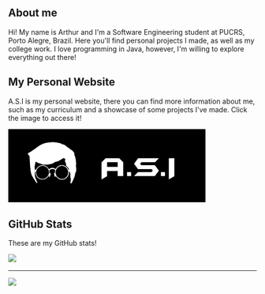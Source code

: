 ## About me

Hi! My name is Arthur and I'm a Software Engineering student at PUCRS, Porto Alegre, Brazil. Here you'll find personal projects I made, as well as my college work. I love programming in Java, however, I'm willing to explore everything out there!

## My Personal Website

A.S.I is my personal website, there you can find more information about me, such as my curriculum and a showcase of some projects I've made. Click the image to access it!

<a href="https://arthursudbrackibarra.github.io">
  <img src="./logoWebsite.png" width="400px"/>
</a>

## GitHub Stats

These are my GitHub stats!

<div>
  <a href="https://github.com/anuraghazra/github-readme-stats">
  <img src="https://github-readme-stats.vercel.app/api?username=ArthurSudbrackIbarra&count_private=true&show_icons=true&hide_border=true&theme=vision-friendly-dark&border_radius=25&title_color=FFFFFF"/>
  </a>
  <hr style="border-color: white;"/>
  <a href="https://github.com/anuraghazra/github-readme-stats">
    <img src="https://github-readme-stats.vercel.app/api/top-langs/?username=ArthurSudbrackIbarra&langs_count=10&layout=compact&hide_border=true&theme=vision-friendly-dark&border_radius=25&title_color=FFFFFF"/>
  </a>
</div>